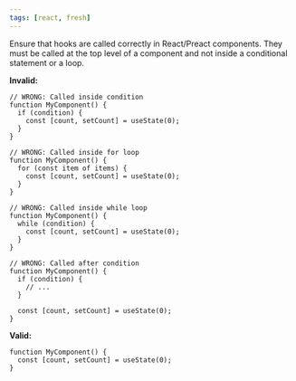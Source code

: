 ```yaml
---
tags: [react, fresh]
---
```


Ensure that hooks are called correctly in React/Preact components. They must be called at the top level of a component and not inside a conditional statement or a loop.

**Invalid:**

```tsx
// WRONG: Called inside condition
function MyComponent() {
  if (condition) {
    const [count, setCount] = useState(0);
  }
}

// WRONG: Called inside for loop
function MyComponent() {
  for (const item of items) {
    const [count, setCount] = useState(0);
  }
}

// WRONG: Called inside while loop
function MyComponent() {
  while (condition) {
    const [count, setCount] = useState(0);
  }
}

// WRONG: Called after condition
function MyComponent() {
  if (condition) {
    // ...
  }

  const [count, setCount] = useState(0);
}
```

**Valid:**

```tsx
function MyComponent() {
  const [count, setCount] = useState(0);
}
```
